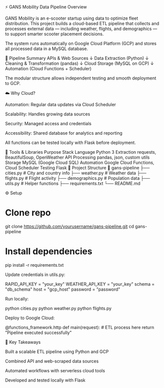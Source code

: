 ⚡ GANS Mobility Data Pipeline
Overview

GANS Mobility is an e-scooter startup using data to optimize fleet distribution.
This project builds a cloud-based ETL pipeline that collects and processes external data — including weather, flights, and demographics — to support smarter scooter placement decisions.

The system runs automatically on Google Cloud Platform (GCP) and stores all processed data in a MySQL database.

🧭 Pipeline Summary
APIs & Web Sources
     ↓
Data Extraction (Python)
     ↓
Cleaning & Transformation (pandas)
     ↓
Cloud Storage (MySQL on GCP)
     ↓
Automation (Cloud Functions + Scheduler)


The modular structure allows independent testing and smooth deployment to GCP.

☁️ Why Cloud?

Automation: Regular data updates via Cloud Scheduler

Scalability: Handles growing data sources

Security: Managed access and credentials

Accessibility: Shared database for analytics and reporting

All functions can be tested locally with Flask before deployment.

🧰 Tools & Libraries
Purpose	Stack
Language	Python 3
Extraction	requests, BeautifulSoup, OpenWeather API
Processing	pandas, json, custom utils
Storage	MySQL (Google Cloud SQL)
Automation	Google Cloud Functions, Cloud Scheduler
Testing	Flask
📂 Project Structure
📁 gans-pipeline
├── cities.py          # City and country info
├── weather.py         # Weather data
├── flights.py         # Flight activity
├── demographics.py    # Population data
├── utils.py           # Helper functions
├── requirements.txt
└── README.md

⚙️ Setup
# Clone repo
git clone https://github.com/yourusername/gans-pipeline.git
cd gans-pipeline

# Install dependencies
pip install -r requirements.txt


Update credentials in utils.py:

RAPID_API_KEY = "your_key"
WEATHER_API_KEY = "your_key"
schema = "db_schema"
host = "gcp_host"
password = "password"


Run locally:

python cities.py
python weather.py
python flights.py


Deploy to Google Cloud:

@functions_framework.http
def main(request):
    # ETL process here
    return "Pipeline executed successfully"

📘 Key Takeaways

Built a scalable ETL pipeline using Python and GCP

Combined API and web-scraped data sources

Automated workflows with serverless cloud tools

Developed and tested locally with Flask
